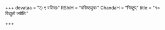 +++
devataa = "ट्-९ वसिष्ठः"
RShiH = "वसिष्ठपुत्राः"
ChandaH = "त्रिष्टुप्"
title = "१० विद्युतो ज्योतिः"

+++
